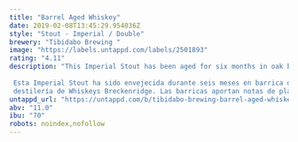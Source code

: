 ```yaml
---
title: "Barrel Aged Whiskey"
date: 2019-02-08T13:45:29.954036Z
style: "Stout - Imperial / Double"
brewery: "Tibidabo Brewing "
image: "https://labels.untappd.com/labels/2501893"
rating: "4.11"
description: "This Imperial Stout has been aged for six months in oak barrels from Breckenridge Whiskeys distillery. The barrels provide notes of ripe banana and brown sugar, with spicy notes of white pepper and toasted sesame. Warm texture, with touches of oak and a vanilla finish that balance perfectly with the bitterness of this beer.  Esta Imperial Stout ha sido envejecida durante seis meses en barrica de roble de la destilería de Whiskeys Breckenridge. Las barricas aportan notas de plátano maduro y azúcar moreno, con notas especiadas de pimienta blanca y sésamo tostado. De textura cálida, con toques de roble y un final avainillado equilibran a la perfección con el amargor de esta cerveza."
untappd_url: "https://untappd.com/b/tibidabo-brewing-barrel-aged-whiskey/2501893"
abv: "11.0"
ibu: "70"
robots: noindex,nofollow
---
```

